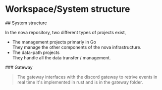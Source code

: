 # Workspace/System structure

## System structure

In the nova repository, two different types of projects exist, 

* The management projects primarly in Go \
    They manage the other components of the nova infrastructure.
* The data-path projects \
    They handle all the data transfer / management.

### Gateway

> The gateway interfaces with the discord gateway to retrive events in real time
It's implemented in rust and is in the gateway folder.